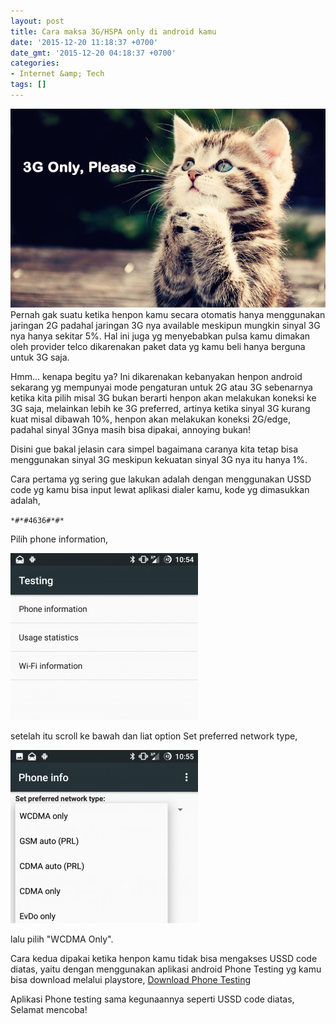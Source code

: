 ```yaml
---
layout: post
title: Cara maksa 3G/HSPA only di android kamu
date: '2015-12-20 11:18:37 +0700'
date_gmt: '2015-12-20 04:18:37 +0700'
categories:
- Internet &amp; Tech
tags: []
---
```

![3gonlyplease](/images/3gonlyplease.jpg)Pernah gak suatu ketika henpon kamu secara otomatis hanya menggunakan jaringan 2G padahal jaringan 3G nya available meskipun mungkin sinyal 3G nya hanya sekitar 5%. Hal ini juga yg menyebabkan pulsa kamu dimakan oleh provider telco dikarenakan paket data yg kamu beli hanya berguna untuk 3G saja.

Hmm... kenapa begitu ya? Ini dikarenakan kebanyakan henpon android sekarang yg mempunyai mode pengaturan untuk 2G atau 3G sebenarnya ketika kita pilih misal 3G bukan berarti henpon akan melakukan koneksi ke 3G saja, melainkan lebih ke 3G preferred, artinya ketika sinyal 3G kurang kuat misal dibawah 10%, henpon akan melakukan koneksi 2G/edge, padahal sinyal 3Gnya masih bisa dipakai, annoying bukan!

Disini gue bakal jelasin cara simpel bagaimana caranya kita tetap bisa menggunakan sinyal 3G meskipun kekuatan sinyal 3G nya itu hanya 1%.

Cara pertama yg sering gue lakukan adalah dengan menggunakan USSD code yg kamu bisa input lewat aplikasi dialer kamu, kode yg dimasukkan adalah,

`*#*#4636#*#*`

Pilih phone information,

[![wpid-wp-1450584404657.jpg](/images/wpid-wp-1450584404657-300x267.jpg)](/images/wpid-wp-1450584404657.jpg)

setelah itu scroll ke bawah dan liat option Set preferred network type,

[![wpid-wp-1450584446137.jpg](/images/wpid-wp-1450584446137-300x277.jpg)](/images/wpid-wp-1450584446137.jpg)

lalu pilih "WCDMA Only".

Cara kedua dipakai ketika henpon kamu tidak bisa mengakses USSD code diatas, yaitu dengan menggunakan aplikasi android Phone Testing yg kamu bisa download melalui playstore, [Download Phone Testing](https://play.google.com/store/apps/details?id=diewland.testing.phone&hl=en)

Aplikasi Phone testing sama kegunaannya seperti USSD code diatas, Selamat mencoba!